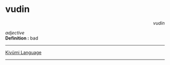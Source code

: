 
# vudin

<div align="right"><i>vudin</i></div>

*adjective*  
**Definition :** bad  

---

[Kivümi Language](../README.md)

---
